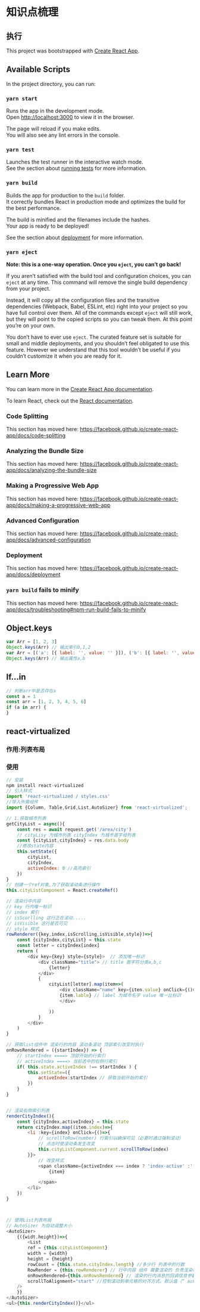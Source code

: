 # 知识点梳理

## 执行

This project was bootstrapped with [Create React App](https://github.com/facebook/create-react-app).

## Available Scripts

In the project directory, you can run:

### `yarn start`

Runs the app in the development mode.<br />
Open [http://localhost:3000](http://localhost:3000) to view it in the browser.

The page will reload if you make edits.<br />
You will also see any lint errors in the console.

### `yarn test`

Launches the test runner in the interactive watch mode.<br />
See the section about [running tests](https://facebook.github.io/create-react-app/docs/running-tests) for more information.

### `yarn build`

Builds the app for production to the `build` folder.<br />
It correctly bundles React in production mode and optimizes the build for the best performance.

The build is minified and the filenames include the hashes.<br />
Your app is ready to be deployed!

See the section about [deployment](https://facebook.github.io/create-react-app/docs/deployment) for more information.

### `yarn eject`

**Note: this is a one-way operation. Once you `eject`, you can’t go back!**

If you aren’t satisfied with the build tool and configuration choices, you can `eject` at any time. This command will remove the single build dependency from your project.

Instead, it will copy all the configuration files and the transitive dependencies (Webpack, Babel, ESLint, etc) right into your project so you have full control over them. All of the commands except `eject` will still work, but they will point to the copied scripts so you can tweak them. At this point you’re on your own.

You don’t have to ever use `eject`. The curated feature set is suitable for small and middle deployments, and you shouldn’t feel obligated to use this feature. However we understand that this tool wouldn’t be useful if you couldn’t customize it when you are ready for it.

## Learn More

You can learn more in the [Create React App documentation](https://facebook.github.io/create-react-app/docs/getting-started).

To learn React, check out the [React documentation](https://reactjs.org/).

### Code Splitting

This section has moved here: https://facebook.github.io/create-react-app/docs/code-splitting

### Analyzing the Bundle Size

This section has moved here: https://facebook.github.io/create-react-app/docs/analyzing-the-bundle-size

### Making a Progressive Web App

This section has moved here: https://facebook.github.io/create-react-app/docs/making-a-progressive-web-app

### Advanced Configuration

This section has moved here: https://facebook.github.io/create-react-app/docs/advanced-configuration

### Deployment

This section has moved here: https://facebook.github.io/create-react-app/docs/deployment

### `yarn build` fails to minify

This section has moved here: https://facebook.github.io/create-react-app/docs/troubleshooting#npm-run-build-fails-to-minify

## Object.keys

```js
var Arr = [1, 2, 3]
Object.keys(Arr) // 输出索引0,1,2
var Arr = [('a': [{ label: '', value: '' }]), ('b': [{ label: '', value: '' }])]
Object.keys(Arr) // 输出属性a,b
```

## If...in

```js
// 判断arr中是否存在a
const a = 1
const arr = [1, 2, 3, 4, 5, 6]
if (a in arr) {
}
```

## react-virtualized

### 作用:列表布局

### 使用

```js
// 安装
npm install react-virtualized
// 引入样式
import 'react-virtualized / styles.css'
//导入所需组件
import {Column, Table,Grid,List,AutoSizer} from 'react-virtualized';

// 1.获取城市列表
getCityList = async(){
    const res = await request.get('/area/city')
    // cityLisy 为城市列表 cityIndex 为城市首字母列表
   	const {cityList,cityIndex} = res.data.body
    //修改state内容
    this.setState({
        cityList,
        cityIndex,
        activeIndex: 0 //高亮索引
    })
}
// 创建一个ref对象,为了获取滚动条进行操作
this.cityListComponent = React.createRef()

// 渲染行中内容
// key 行内唯一标识
// index 索引
// isScorlling 这行正在滚动.....
// isVisible 这行是否可见
// style 样式
rowRenderer({key,index,isScrolling,isVisible,style})=>{
    const {cityIndex,cityList} = this.state
    const letter = cityIndex[index]
    return (
    	<div key={key} style={style}>  // 添加唯一标识
        	<div className="title"> // title 首字符分类a,b,c
        		{letter}
			</div>
			{
                cityList[letter].map(item=>(
                	<div className="name" key={iten.value} onClick={()=>{this.changeCity(item)}}> // 每一组中的每一行 changeCity 为改变定位方法
                    {item.lable} // label 为城市名字 value 唯一比标识
                    </div>

                ))
            }
        </div>
    )
}

// 获取list组件中 渲染行的内容 滚动条滚动 顶部索引改变时执行
onRowsRendered = ({startIndex}) => {
    // startIndex ====> 顶部开始的行索引
    // activeIndex ====> 当前选中的右侧行索引
    if( this.state.activeIndex !== startIndex ) {
        this.setState=({
            activeIndex:startIndex // 获取当前开始的索引
        })
    }
}


// 渲染右侧索引列表
renderCityIndex(){
    const {cityIndex,activeIndex} = this.state
    return cityIndex.map((item.index)=>{
        <li :key={index} onClick={()=>{
            // scrollToRow(number) 行索引以确保可见（必要时通过强制滚动）
            // 点击时使滚动条发生改变
            this.cityListComponent.current.scrollToRow(index)
        }}>
            // 改变样式
            <span className={activeIndex === index ? 'index-active' :''}>		
        		{item}

			</span>
        </li>
    })
}



// 使用List列表布局
// AutoSizer 为自动调整大小
<AutoSizer>
    {({widt,height})=>{
        <List
		ref = {this.cityListComponent}
		width = {width}
		height = {height}
		rowCount = {this.state.cityIndex.length} //多少行 列表中的行数
		RowRender = {this.rowRenderer} // 行中内容 组件 需要渲染的 负责渲染行。
        onRowsRendered={this.onRowsRendered} // 渲染的行内消息的回调信息参数:{startIndex: number, stopIndex: number }// 开始索引,结束索引
        scrollToAlignment="start" //控制滚动到单元格的对齐方式。默认值（“ auto ”）滚动最少的量，以确保指定的单元格完全可见。使用“ start ”始终对准细胞顶端/左的Grid和“ end ”来调节它们底部/右。使用“ center ”在容器的中间对齐指定的单元格。
	/>
    }}
</AutoSizer>
<ul>{this.renderCityIndex()}</ul>

```
